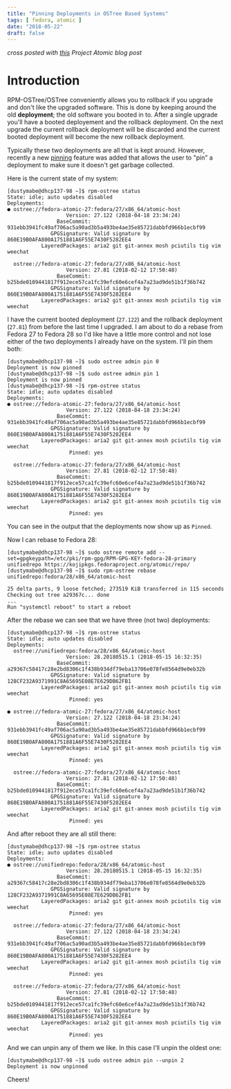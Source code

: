 ```yaml
---
title: "Pinning Deployments in OSTree Based Systems"
tags: [ fedora, atomic ]
date: "2018-05-22"
draft: false
---
```


*cross posted with [this](http://www.projectatomic.io/blog/2018/05/pinning-deployments-ostree-based-systems/)
Project Atomic blog post*


# Introduction

RPM-OSTree/OSTree conveniently allows you to rollback if you upgrade
and don't like the upgraded software. This is done by keeping around
the old **deployment**; the old software you booted in to. After a
single upgrade you'll have a booted deployement and the rollback deployment.
On the next upgrade the current rollback deployment will be discarded and
the current booted deployment will become the new rollback deployment.

Typically these two deployments are all that is kept around. However,
recently a new [pinning](https://github.com/ostreedev/ostree/issues/1460)
feature was added that allows the user to
"pin" a deployment to make sure it doesn't get garbage collected.

Here is the current state of my system:

```nohighlight
[dustymabe@dhcp137-98 ~]$ rpm-ostree status
State: idle; auto updates disabled
Deployments:
● ostree://fedora-atomic-27:fedora/27/x86_64/atomic-host
                   Version: 27.122 (2018-04-18 23:34:24)
                BaseCommit: 931ebb3941fc49af706ac5a90ad3b5a493be4ae35e85721dabbfd966b1ecbf99
              GPGSignature: Valid signature by 860E19B0AFA800A1751881A6F55E7430F5282EE4
           LayeredPackages: aria2 git git-annex mosh pciutils tig vim weechat

  ostree://fedora-atomic-27:fedora/27/x86_64/atomic-host
                   Version: 27.81 (2018-02-12 17:50:48)
                BaseCommit: b25bde0109441817f912ece57ca1fc39efc60e6cef4a7a23ad9de51b1f36b742
              GPGSignature: Valid signature by 860E19B0AFA800A1751881A6F55E7430F5282EE4
           LayeredPackages: aria2 git git-annex mosh pciutils tig vim weechat
```

I have the current booted deployment (`27.122`) and the rollback deployment
(`27.81`) from before the last time I upgraded. I am about to do a rebase
from Fedora 27 to Fedora 28 so I'd like have a little more control and not lose
either of the two deployments I already have on the system. I'll pin them both:


```nohighlight
[dustymabe@dhcp137-98 ~]$ sudo ostree admin pin 0
Deployment is now pinned
[dustymabe@dhcp137-98 ~]$ sudo ostree admin pin 1
Deployment is now pinned
[dustymabe@dhcp137-98 ~]$ rpm-ostree status
State: idle; auto updates disabled
Deployments:
● ostree://fedora-atomic-27:fedora/27/x86_64/atomic-host
                   Version: 27.122 (2018-04-18 23:34:24)
                BaseCommit: 931ebb3941fc49af706ac5a90ad3b5a493be4ae35e85721dabbfd966b1ecbf99
              GPGSignature: Valid signature by 860E19B0AFA800A1751881A6F55E7430F5282EE4
           LayeredPackages: aria2 git git-annex mosh pciutils tig vim weechat
                    Pinned: yes

  ostree://fedora-atomic-27:fedora/27/x86_64/atomic-host
                   Version: 27.81 (2018-02-12 17:50:48)
                BaseCommit: b25bde0109441817f912ece57ca1fc39efc60e6cef4a7a23ad9de51b1f36b742
              GPGSignature: Valid signature by 860E19B0AFA800A1751881A6F55E7430F5282EE4
           LayeredPackages: aria2 git git-annex mosh pciutils tig vim weechat
                    Pinned: yes
```

You can see in the output that the deployments now show up
as `Pinned`.

Now I can rebase to Fedora 28:

```nohighlight
[dustymabe@dhcp137-98 ~]$ sudo ostree remote add --set=gpgkeypath=/etc/pki/rpm-gpg/RPM-GPG-KEY-fedora-28-primary unifiedrepo https://kojipkgs.fedoraproject.org/atomic/repo/
[dustymabe@dhcp137-98 ~]$ sudo rpm-ostree rebase unifiedrepo:fedora/28/x86_64/atomic-host

25 delta parts, 9 loose fetched; 273519 KiB transferred in 115 seconds
Checking out tree a29367c... done
...
Run "systemctl reboot" to start a reboot
```

After the rebase we can see that we have three (not two) deployments:

```nohighlight
[dustymabe@dhcp137-98 ~]$ rpm-ostree status
State: idle; auto updates disabled
Deployments:
  ostree://unifiedrepo:fedora/28/x86_64/atomic-host
                   Version: 28.20180515.1 (2018-05-15 16:32:35)
                BaseCommit: a29367c58417c28e2bd8306c1f438b934df79eba13706e078fe8564d9e0eb32b
              GPGSignature: Valid signature by 128CF232A9371991C8A65695E08E7E629DB62FB1
           LayeredPackages: aria2 git git-annex mosh pciutils tig vim weechat
                    Pinned: yes

● ostree://fedora-atomic-27:fedora/27/x86_64/atomic-host
                   Version: 27.122 (2018-04-18 23:34:24)
                BaseCommit: 931ebb3941fc49af706ac5a90ad3b5a493be4ae35e85721dabbfd966b1ecbf99
              GPGSignature: Valid signature by 860E19B0AFA800A1751881A6F55E7430F5282EE4
           LayeredPackages: aria2 git git-annex mosh pciutils tig vim weechat
                    Pinned: yes

  ostree://fedora-atomic-27:fedora/27/x86_64/atomic-host
                   Version: 27.81 (2018-02-12 17:50:48)
                BaseCommit: b25bde0109441817f912ece57ca1fc39efc60e6cef4a7a23ad9de51b1f36b742
              GPGSignature: Valid signature by 860E19B0AFA800A1751881A6F55E7430F5282EE4
           LayeredPackages: aria2 git git-annex mosh pciutils tig vim weechat
                    Pinned: yes
```

And after reboot they are all still there:

```nohighlight
[dustymabe@dhcp137-98 ~]$ rpm-ostree status
State: idle; auto updates disabled
Deployments:
● ostree://unifiedrepo:fedora/28/x86_64/atomic-host
                   Version: 28.20180515.1 (2018-05-15 16:32:35)
                BaseCommit: a29367c58417c28e2bd8306c1f438b934df79eba13706e078fe8564d9e0eb32b
              GPGSignature: Valid signature by 128CF232A9371991C8A65695E08E7E629DB62FB1
           LayeredPackages: aria2 git git-annex mosh pciutils tig vim weechat
                    Pinned: yes

  ostree://fedora-atomic-27:fedora/27/x86_64/atomic-host
                   Version: 27.122 (2018-04-18 23:34:24)
                BaseCommit: 931ebb3941fc49af706ac5a90ad3b5a493be4ae35e85721dabbfd966b1ecbf99
              GPGSignature: Valid signature by 860E19B0AFA800A1751881A6F55E7430F5282EE4
           LayeredPackages: aria2 git git-annex mosh pciutils tig vim weechat
                    Pinned: yes

  ostree://fedora-atomic-27:fedora/27/x86_64/atomic-host
                   Version: 27.81 (2018-02-12 17:50:48)
                BaseCommit: b25bde0109441817f912ece57ca1fc39efc60e6cef4a7a23ad9de51b1f36b742
              GPGSignature: Valid signature by 860E19B0AFA800A1751881A6F55E7430F5282EE4
           LayeredPackages: aria2 git git-annex mosh pciutils tig vim weechat
                    Pinned: yes
```

And we can unpin any of them we like. In this case I'll unpin the oldest one:

```nohighlight
[dustymabe@dhcp137-98 ~]$ sudo ostree admin pin --unpin 2 
Deployment is now unpinned
```

Cheers!
